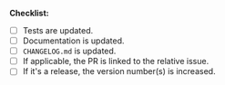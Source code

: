 **Checklist:**

- [ ] Tests are updated.
- [ ] Documentation is updated.
- [ ] `CHANGELOG.md` is updated.
- [ ] If applicable, the PR is linked to the relative issue.
- [ ] If it's a release, the version number(s) is increased.
